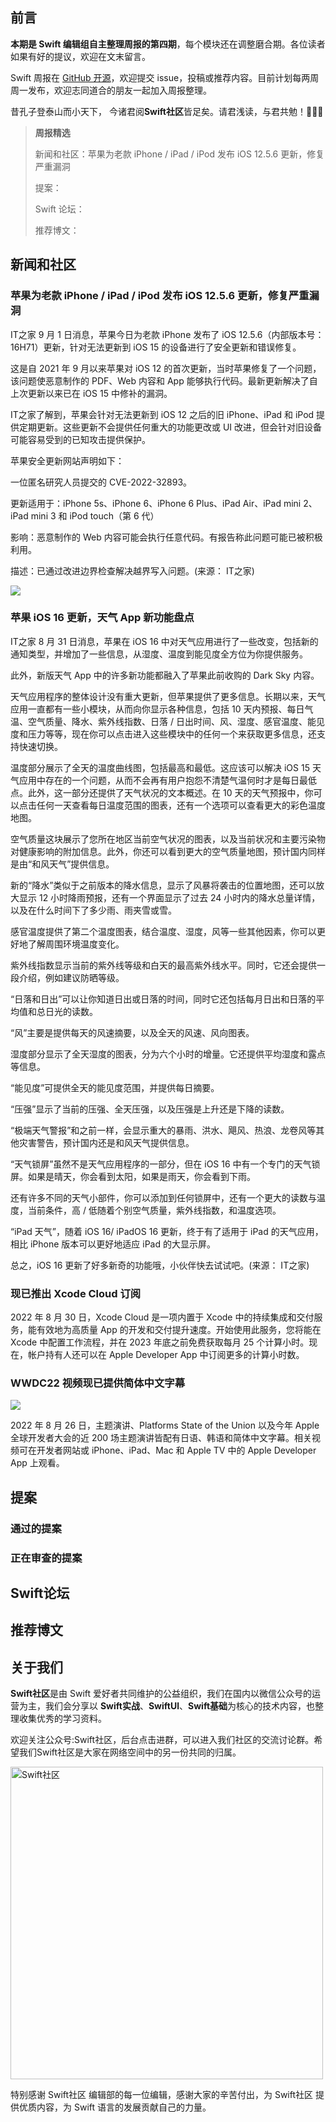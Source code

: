 ## 前言

**本期是 Swift 编辑组自主整理周报的第四期**，每个模块还在调整磨合期。各位读者如果有好的提议，欢迎在文末留言。

Swift 周报在 [GitHub 开源](https://github.com/SwiftCommunityRes/SwiftWeekly "SwiftWeekly")，欢迎提交 issue，投稿或推荐内容。目前计划每两周周一发布，欢迎志同道合的朋友一起加入周报整理。

昔孔子登泰山而小天下， 今诸君阅**Swift社区**皆足矣。请君浅读，与君共勉！👊👊👊

> **周报精选**
>
> 新闻和社区：苹果为老款 iPhone / iPad / iPod 发布 iOS 12.5.6 更新，修复严重漏洞
> 
> 提案：
> 
> Swift 论坛：
>
> 推荐博文：

## 新闻和社区

### 苹果为老款 iPhone / iPad / iPod 发布 iOS 12.5.6 更新，修复严重漏洞

IT之家 9 月 1 日消息，苹果今日为老款 iPhone 发布了 iOS 12.5.6（内部版本号：16H71）更新，针对无法更新到 iOS 15 的设备进行了安全更新和错误修复。

这是自 2021 年 9 月以来苹果对 iOS 12 的首次更新，当时苹果修复了一个问题，该问题使恶意制作的 PDF、Web 内容和 App 能够执行代码。最新更新解决了自上次更新以来已在 iOS 15 中修补的漏洞。

IT之家了解到，苹果会针对无法更新到 iOS 12 之后的旧 iPhone、iPad 和 iPod 提供定期更新。这些更新不会提供任何重大的功能更改或 UI 改进，但会针对旧设备可能容易受到的已知攻击提供保护。

苹果安全更新网站声明如下：

一位匿名研究人员提交的 CVE-2022-32893。

更新适用于：iPhone 5s、iPhone 6、iPhone 6 Plus、iPad Air、iPad mini 2、iPad mini 3 和 iPod touch（第 6 代）

影响：恶意制作的 Web 内容可能会执行任意代码。有报告称此问题可能已被积极利用。

描述：已通过改进边界检查解决越界写入问题。(来源： IT之家)

![](https://img.ithome.com/newsuploadfiles/2022/9/f7d64544-3475-4ca1-a1a8-d0ce5422d079.png?x-bce-process=image/watermark,image_aW1nL3dhdGVybWFyay9xYy9xYzE3OC5wbmc=,g_9,x_18,y_18,a_0,t_100)

### 苹果 iOS 16 更新，天气 App 新功能盘点

IT之家 8 月 31 日消息，苹果在 iOS 16 中对天气应用进行了一些改变，包括新的通知类型，并增加了一些信息，从湿度、温度到能见度全方位为你提供服务。

此外，新版天气 App 中的许多新功能都融入了苹果此前收购的 Dark Sky 内容。

天气应用程序的整体设计没有重大更新，但苹果提供了更多信息。长期以来，天气应用一直都有一些小模块，从而向你显示各种信息，包括 10 天内预报、每日气温、空气质量、降水、紫外线指数、日落 / 日出时间、风、湿度、感官温度、能见度和压力等等，现在你可以点击进入这些模块中的任何一个来获取更多信息，还支持快速切换。

温度部分展示了全天的温度曲线图，包括最高和最低。这应该可以解决 iOS 15 天气应用中存在的一个问题，从而不会再有用户抱怨不清楚气温何时才是每日最低点。此外，这一部分还提供了天气状况的文本概述。在 10 天的天气预报中，你可以点击任何一天查看每日温度范围的图表，还有一个选项可以查看更大的彩色温度地图。

空气质量这块展示了您所在地区当前空气状况的图表，以及当前状况和主要污染物对健康影响的附加信息。此外，你还可以看到更大的空气质量地图，预计国内同样是由“和风天气”提供信息。

新的“降水”类似于之前版本的降水信息，显示了风暴将袭击的位置地图，还可以放大显示 12 小时降雨预报，还有一个界面显示了过去 24 小时内的降水总量详情，以及在什么时间下了多少雨、雨夹雪或雪。

感官温度提供了第二个温度图表，结合温度、湿度，风等一些其他因素，你可以更好地了解周围环境温度变化。

紫外线指数显示当前的紫外线等级和白天的最高紫外线水平。同时，它还会提供一段介绍，例如建议防晒等级。

“日落和日出”可以让你知道日出或日落的时间，同时它还包括每月日出和日落的平均值和总日光的读数。

“风”主要是提供每天的风速摘要，以及全天的风速、风向图表。

湿度部分显示了全天湿度的图表，分为六个小时的增量。它还提供平均湿度和露点等信息。

“能见度”可提供全天的能见度范围，并提供每日摘要。

“压强”显示了当前的压强、全天压强，以及压强是上升还是下降的读数。

“极端天气警报”和之前一样，会显示重大的暴雨、洪水、飓风、热浪、龙卷风等其他灾害警告，预计国内还是和风天气提供信息。

“天气锁屏”虽然不是天气应用程序的一部分，但在 iOS 16 中有一个专门的天气锁屏。如果是晴天，你会看到太阳，如果是雨天，你会看到下雨。

还有许多不同的天气小部件，你可以添加到任何锁屏中，还有一个更大的读数与温度，当前条件，高 / 低随着个别空气质量，紫外线指数，和温度选项。

“iPad 天气”，随着 iOS 16/ iPadOS 16 更新，终于有了适用于 iPad 的天气应用，相比 iPhone 版本可以更好地适应 iPad 的大显示屏。

总之，iOS 16 更新了好多新奇的功能哦，小伙伴快去试试吧。(来源： IT之家)

### 现已推出 Xcode Cloud 订阅

2022 年 8 月 30 日，Xcode Cloud 是一项内置于 Xcode 中的持续集成和交付服务，能有效地为高质量 App 的开发和交付提升速度。开始使用此服务，您将能在 Xcode 中配置工作流程，并在 2023 年底之前免费获取每月 25 个计算小时。现在，帐户持有人还可以在 Apple Developer App 中订阅更多的计算小时数。

### WWDC22 视频现已提供简体中文字幕

![](https://devimages-cdn.apple.com/wwdc-services/articles/images/ACB36B49-2AAD-4FDD-849A-3F36C5069636/2048.jpeg)

2022 年 8 月 26 日，主题演讲、Platforms State of the Union 以及今年 Apple 全球开发者大会的近 200 场主题演讲皆配有日语、韩语和简体中文字幕。相关视频可在开发者网站或 iPhone、iPad、Mac 和 Apple TV 中的 Apple Developer App 上观看。

## 提案

### 通过的提案


### 正在审查的提案


## Swift论坛


## 推荐博文

## 关于我们

**Swift社区**是由 Swift 爱好者共同维护的公益组织，我们在国内以微信公众号的运营为主，我们会分享以 **Swift实战**、**SwiftUl**、**Swift基础**为核心的技术内容，也整理收集优秀的学习资料。

欢迎关注公众号:Swift社区，后台点击进群，可以进入我们社区的交流讨论群。希望我们Swift社区是大家在网络空间中的另一份共同的归属。

<img width="500" alt="Swift社区" src="https://user-images.githubusercontent.com/24238160/132703149-34121c6c-fd18-491c-a697-58a0fabf3060.png">

特别感谢 Swift社区 编辑部的每一位编辑，感谢大家的辛苦付出，为 Swift社区 提供优质内容，为 Swift 语言的发展贡献自己的力量。
